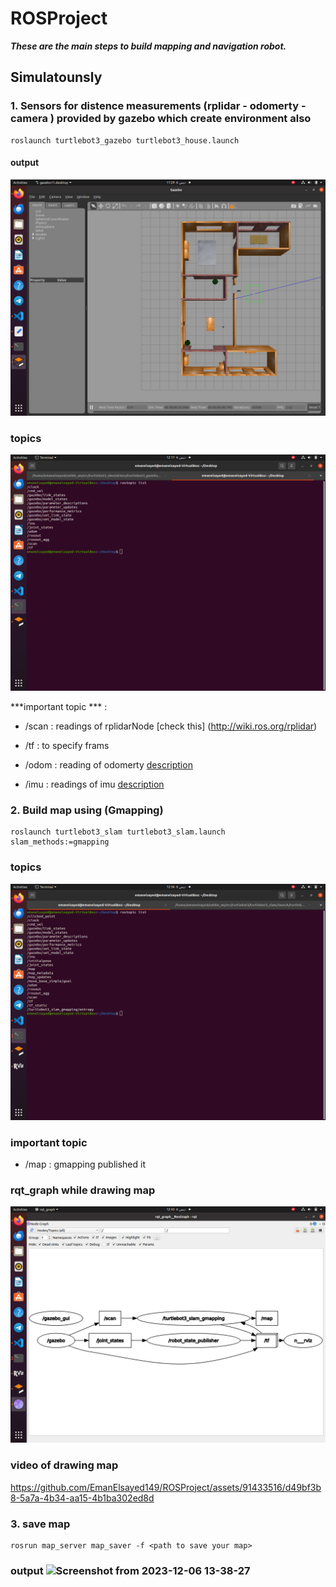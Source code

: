 # ROSProject
***These are the main steps to build mapping and navigation robot.***

## Simulatounsly
### 1. Sensors for distence measurements (rplidar - odomerty - camera ) provided by gazebo which create environment also
```
roslaunch turtlebot3_gazebo turtlebot3_house.launch
``` 
#### output 

![Alt text](image.png)
### topics
 ![Alt text](image-1.png)
 
***important topic *** : 
- /scan : readings of rplidarNode [check this] (http://wiki.ros.org/rplidar)

- /tf : to specify frams 
- /odom : reading of odomerty [description](http://docs.ros.org/en/noetic/api/nav_msgs/html/msg/Odometry.html)
- /imu : readings of imu [description](http://docs.ros.org/en/noetic/api/sensor_msgs/html/msg/Imu.html)
### 2. Build map using (Gmapping)
```
roslaunch turtlebot3_slam turtlebot3_slam.launch slam_methods:=gmapping 
```
### topics 

![Alt text](<Screenshot from 2023-12-06 12-36-14.png>)
### important topic 
- /map : gmapping published it 
### rqt_graph while drawing map 
![Alt text](<Screenshot from 2023-12-06 12-43-14.png>)

### video of drawing map 

https://github.com/EmanElsayed149/ROSProject/assets/91433516/d49bf3b8-5a7a-4b34-aa15-4b1ba302ed8d



### 3. save map 
```
rosrun map_server map_saver -f <path to save your map>
```
### output ![Screenshot from 2023-12-06 13-38-27](https://github.com/EmanElsayed149/ROSProject/assets/91433516/ba1b49e6-4a29-421d-add1-36da7a04f75a)


